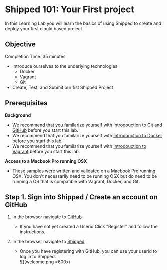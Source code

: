# Shipped 101: Your First project #

In this Learning Lab you will learn the basics of using Shipped to create and deploy your first clould based project.


## Objective ##

Completion Time: 35 minutes

* Introduce ourselves to the underlying technologies
  * Docker
  * Vagrant
  * Git
* Create, Test, and Submit our fist Shipped Project

## Prerequisites ##

**Background**

* We recommend that you familarize yourself with [Introdouction to Git and GitHub](https://help.github.com/) before you start this lab.
* We recommend that you familarize yourself with [Introdouction to Docker](https://docs.docker.com/) before you start this lab.
* We recommend that you familarize yourself with [Introdouction to Vagrant](https://docs.vagrantup.com/v2/) before you start this lab.

**Access to a Macbook Pro running OSX**
* These samples were written and validated on a Macbook Pro running OSX. You don't necessarily need to be running OSX but do need to be running a OS that is compatible with Vagrant, Docker, and Git.
 
## Step 1. Sign into Shipped / Create an account on GitHub


1. In the browser navigate to <a href="https://github.com/" target="_blank">GitHub</a>
    * If you have not yet created a Userid Click "Register" and follow the instructions.
    
2. In the browser navigate to <a href="http://ciscocloud.github.io/shipped/dist/#" target="_blank">Shipped</a>
    * Once you have registering with GitHub, you can use your userid to log in to Shipped.   
![](welcome.png =600x)
    
  
    